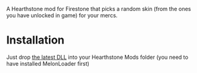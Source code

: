 A Hearthstone mod for Firestone that picks a random skin (from the ones you have unlocked in game) for your mercs.

# Installation

Just drop [the latest DLL](https://github.com/sebastientromp/hs-melon-random-mercenary-skin/releases/latest/download/RandomMercenarySkin.dll) into your Hearthstone Mods folder (you need to have installed MelonLoader first)

